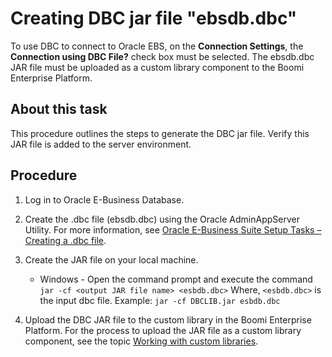 # Creating DBC jar file "ebsdb.dbc"

<head>
  <meta name="guidename" content="Integration"/>
  <meta name="context" content="GUID-0ef041e0-0c59-4ac1-9949-818fc15ac48d"/>
</head>


To use DBC to connect to Oracle EBS, on the **Connection Settings**, the **Connection using DBC File?** check box must be selected. The ebsdb.dbc JAR file must be uploaded as a custom library component to the Boomi Enterprise Platform.

## About this task

This procedure outlines the steps to generate the DBC jar file. Verify this JAR file is added to the server environment.

## Procedure

1.  Log in to Oracle E-Business Database.

2.  Create the .dbc file \(ebsdb.dbc\) using the Oracle AdminAppServer Utility. For more information, see [Oracle E-Business Suite Setup Tasks – Creating a .dbc file](https://docs.oracle.com/cd/E26401_01/doc.122/e22953/T174296T174298.htm).

3.  Create the JAR file on your local machine.

    -   Windows - Open the command prompt and execute the command `jar -cf <output JAR file name> <esbdb.dbc>` Where, `<esbdb.dbc>` is the input dbc file. Example: `jar -cf DBCLIB.jar esbdb.dbc`
4.  Upload the DBC JAR file to the custom library in the Boomi Enterprise Platform. For the process to upload the JAR file as a custom library component, see the topic [Working with custom libraries](../Process%20building/c-atm-Working_with_custom_libraries_96f10864-334e-4eba-ac3f-f52b4e65fdb2.md).